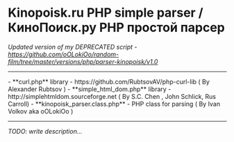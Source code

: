 # Kinopoisk.ru PHP simple parser / КиноПоиск.ру PHP простой парсер

_Updated version of my DEPRECATED script - https://github.com/oOLokiOo/random-film/tree/master/versions/php/parser-kinopoisk/v1.0_

<hr />
- **curl.php** library - https://github.com/RubtsovAV/php-curl-lib ( By Alexander Rubtsov <RubtsovAV@gmail.com> )
- **simple_html_dom.php** library - http://simplehtmldom.sourceforge.net ( By S.C. Chen <me578022@gmail.com>, John Schlick, Rus Carroll)
- **kinopoisk_parser.class.php** - PHP class for parsing ( By Ivan Volkov aka oOLokiOo <ivan.volkov.older@gmail.com> )
<hr />

_TODO: write description..._